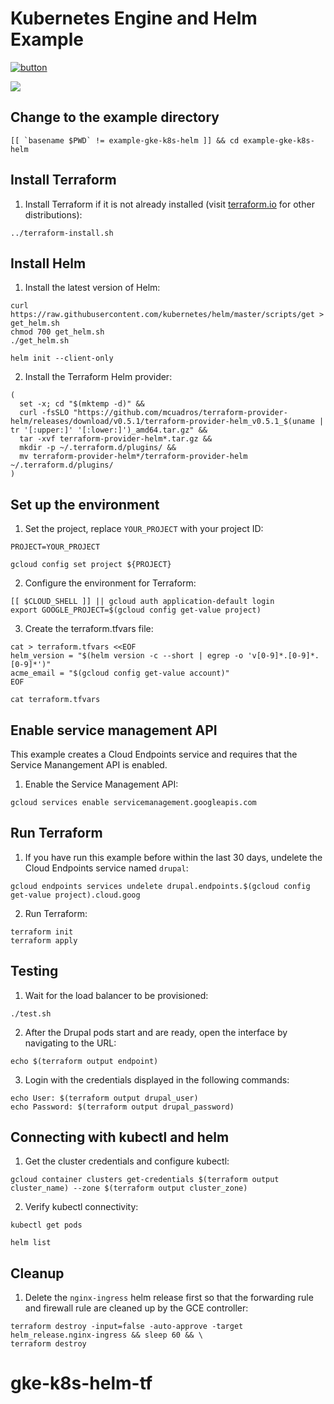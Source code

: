 # Kubernetes Engine and Helm Example

[![button](http://gstatic.com/cloudssh/images/open-btn.png)](https://console.cloud.google.com/cloudshell/open?git_repo=https://github.com/GoogleCloudPlatform/terraform-google-examples&working_dir=example-gke-k8s-helm&page=shell&tutorial=README.md)

<a href="https://concourse-tf.gcp.solutions/teams/main/pipelines/tf-examples-gke-k8s-helm" target="_blank">
<img src="https://concourse-tf.gcp.solutions/api/v1/teams/main/pipelines/tf-examples-gke-k8s-helm/badge" /></a>

## Change to the example directory

```
[[ `basename $PWD` != example-gke-k8s-helm ]] && cd example-gke-k8s-helm
```

## Install Terraform

1. Install Terraform if it is not already installed (visit [terraform.io](https://terraform.io) for other distributions):

```
../terraform-install.sh
```

## Install Helm

1. Install the latest version of Helm:

```
curl https://raw.githubusercontent.com/kubernetes/helm/master/scripts/get > get_helm.sh
chmod 700 get_helm.sh
./get_helm.sh

helm init --client-only
```

2. Install the Terraform Helm provider:

```
(
  set -x; cd "$(mktemp -d)" &&
  curl -fsSLO "https://github.com/mcuadros/terraform-provider-helm/releases/download/v0.5.1/terraform-provider-helm_v0.5.1_$(uname | tr '[:upper:]' '[:lower:]')_amd64.tar.gz" &&
  tar -xvf terraform-provider-helm*.tar.gz &&
  mkdir -p ~/.terraform.d/plugins/ &&
  mv terraform-provider-helm*/terraform-provider-helm ~/.terraform.d/plugins/
)
```

## Set up the environment

1. Set the project, replace `YOUR_PROJECT` with your project ID:

```
PROJECT=YOUR_PROJECT
```

```
gcloud config set project ${PROJECT}
```

2. Configure the environment for Terraform:

```
[[ $CLOUD_SHELL ]] || gcloud auth application-default login
export GOOGLE_PROJECT=$(gcloud config get-value project)
```

3. Create the terraform.tfvars file:

```
cat > terraform.tfvars <<EOF
helm_version = "$(helm version -c --short | egrep -o 'v[0-9]*.[0-9]*.[0-9]*')"
acme_email = "$(gcloud config get-value account)"
EOF

cat terraform.tfvars
```

## Enable service management API

This example creates a Cloud Endpoints service and requires that the Service Manangement API is enabled.

1. Enable the Service Management API:

```
gcloud services enable servicemanagement.googleapis.com
```

## Run Terraform

1. If you have run this example before within the last 30 days, undelete the Cloud Endpoints service named `drupal`:

```
gcloud endpoints services undelete drupal.endpoints.$(gcloud config get-value project).cloud.goog
```

2. Run Terraform:

```
terraform init
terraform apply
```

## Testing

1. Wait for the load balancer to be provisioned:

```
./test.sh
```

2. After the Drupal pods start and are ready, open the interface by navigating to the URL:

```
echo $(terraform output endpoint)
```

3. Login with the credentials displayed in the following commands:

```
echo User: $(terraform output drupal_user)
echo Password: $(terraform output drupal_password)
```

## Connecting with kubectl and helm

1. Get the cluster credentials and configure kubectl:

```
gcloud container clusters get-credentials $(terraform output cluster_name) --zone $(terraform output cluster_zone)
```

2. Verify kubectl connectivity:

```
kubectl get pods

helm list
```

## Cleanup

1. Delete the `nginx-ingress` helm release first so that the forwarding rule and firewall rule are cleaned up by the GCE controller:

```
terraform destroy -input=false -auto-approve -target helm_release.nginx-ingress && sleep 60 && \
terraform destroy
```
# gke-k8s-helm-tf
